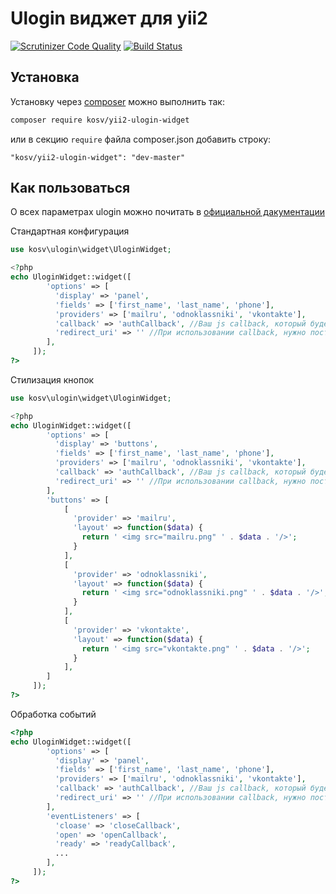 Ulogin виджет для yii2
============================

[![Scrutinizer Code Quality](https://scrutinizer-ci.com/g/Konstantin-Vl/yii2-ulogin-widget/badges/quality-score.png?b=master)](https://scrutinizer-ci.com/g/Konstantin-Vl/yii2-ulogin-widget/?branch=master)
[![Build Status](https://scrutinizer-ci.com/g/Konstantin-Vl/yii2-ulogin-widget/badges/build.png?b=master)](https://scrutinizer-ci.com/g/Konstantin-Vl/yii2-ulogin-widget/build-status/master)


Установка
------------
Установку через [composer](https://getcomposer.org/) можно выполнить так:
```bash
composer require kosv/yii2-ulogin-widget
```
или в секцию `require` файла composer.json добавить строку:
```
"kosv/yii2-ulogin-widget": "dev-master"
````

Как пользоваться
----------------

О всех параметрах ulogin можно почитать в [официальной дакументации](http://ulogin.ru/help.php)

Стандартная конфигурация
```php
use kosv\ulogin\widget\UloginWidget;

<?php
echo UloginWidget::widget([
        'options' => [
          'display' => 'panel',
          'fields' => ['first_name', 'last_name', 'phone'],
          'providers' => ['mailru', 'odnoklassniki', 'vkontakte'],
          'callback' => 'authCallback', //Ваш js callback, который будет вызыватся для отправки данных в контроллер
          'redirect_uri' => '' //При использовании callback, нужно поставить пустую строку
        ],
     ]);
?>
```


Стилизация кнопок
```php
use kosv\ulogin\widget\UloginWidget;

<?php
echo UloginWidget::widget([
        'options' => [
          'display' => 'buttons',
          'fields' => ['first_name', 'last_name', 'phone'],
          'providers' => ['mailru', 'odnoklassniki', 'vkontakte'],
          'callback' => 'authCallback', //Ваш js callback, который будет вызыватся для отправки данных в контроллер
          'redirect_uri' => '' //При использовании callback, нужно поставить пустую строку
        ],
        'buttons' => [
            [
              'provider' => 'mailru',
              'layout' => function($data) {
                return ' <img src="mailru.png" ' . $data . '/>';
              }
            ],
            [
              'provider' => 'odnoklassniki',
              'layout' => function($data) {
                return ' <img src="odnoklassniki.png" ' . $data . '/>';
              }
            ],
            [
              'provider' => 'vkontakte',
              'layout' => function($data) {
                return ' <img src="vkontakte.png" ' . $data . '/>';
              }
            ],
        ]
     ]);
?>
```


Обработка событий
```php
<?php
echo UloginWidget::widget([
        'options' => [
          'display' => 'panel',
          'fields' => ['first_name', 'last_name', 'phone'],
          'providers' => ['mailru', 'odnoklassniki', 'vkontakte'],
          'callback' => 'authCallback', //Ваш js callback, который будет вызыватся для отправки данных в контроллер
          'redirect_uri' => '' //При использовании callback, нужно поставить пустую строку
        ],
        'eventListeners' => [
          'cloase' => 'closeCallback',
          'open' => 'openCallback',
          'ready' => 'readyCallback',
          ...
        ],
     ]);
?>
```
